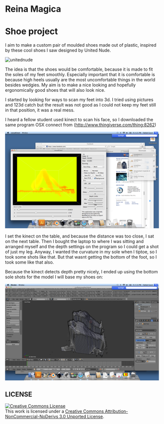 # Reina Magica
# Shoe project

I aim to make a custom pair of moulded shoes made out of plastic, inspired by these cool shoes I saw designed by United Nude.

![unitednude](http://uk.dutchdesigninchina.com/wp-content/uploads/United-Nude-2-240x240.jpg)

The idea is that the shoes would be comfortable, because it is made to fit the soles of my feet smoothly.  Especially important that it is comfortable is because high heels usually are the most uncomfortable things in the world besides wedgies.  My aim is to make a nice looking and hopefully ergonomically good shoes that will also look nice.

I started by looking for ways to scan my feet into 3d.  I tried using pictures and 123d catch but the result was not good as I could not keep my feet still in that position, it was a real mess.

I heard a fellow student used kinect to scan his face, so I downloaded the same program OSX connect from (http://www.thingiverse.com/thing:8262)

![kinect](https://github.com/DigitalFabricationStudio/Project_0.2/blob/master/reina.magica/shoes/screenshotkinect.png)

I set the kinect on the table, and because the distance was too close, I sat on the next table.  Then I bought the laptop to where I was sitting and arranged myself and the depth settings on the program so I could get a shot of just my leg.  Anyway, I wanted the curvature in my sole when I tiptoe, so I took some shots like that.  But that wasnt getting the bottom of the foot, so I took some like that also.

Because the kinect detects depth pretty nicely, I ended up using the bottom sole shots for the model I will base my shoes on:

![feet](https://github.com/DigitalFabricationStudio/Project_0.2/blob/master/reina.magica/shoes/screenshotfeet.png)


## LICENSE
<a rel="license" href="http://creativecommons.org/licenses/by-nc-nd/3.0/deed.en_US"><img alt="Creative Commons License" style="border-width:0" src="http://i.creativecommons.org/l/by-nc-nd/3.0/88x31.png" /></a><br />This work is licensed under a <a rel="license" href="http://creativecommons.org/licenses/by-nc-nd/3.0/deed.en_US">Creative Commons Attribution-NonCommercial-NoDerivs 3.0 Unported License</a>.